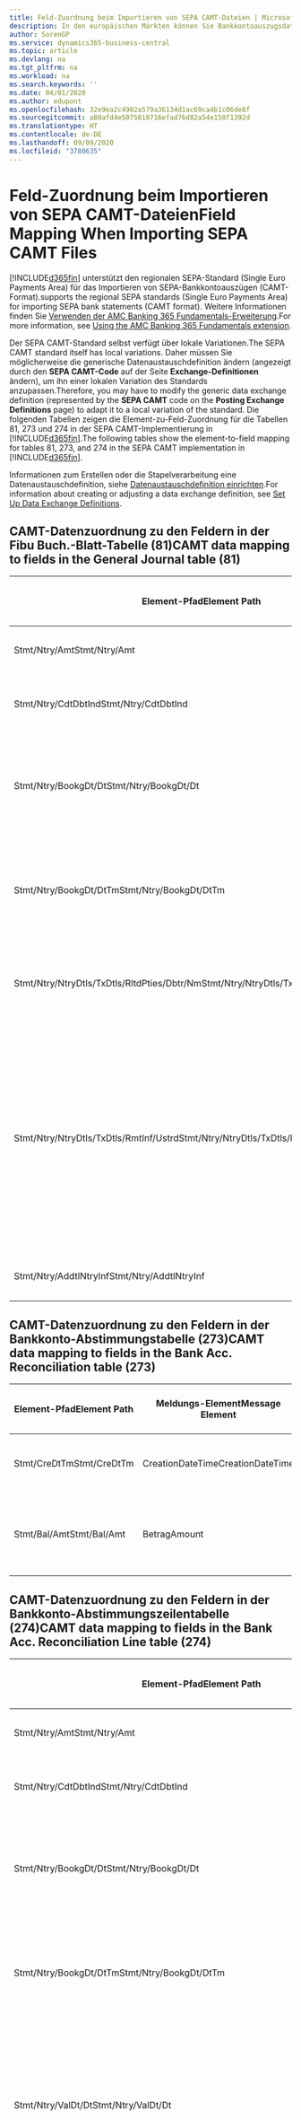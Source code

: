 ```yaml
---
title: Feld-Zuordnung beim Importieren von SEPA CAMT-Dateien | Microsoft Docs
description: In den europäischen Märkten können Sie Bankkontoauszugsdateien in den regionalen SEPA-Standards (einzelner Eurozahlungs-Bereich) importieren.
author: SorenGP
ms.service: dynamics365-business-central
ms.topic: article
ms.devlang: na
ms.tgt_pltfrm: na
ms.workload: na
ms.search.keywords: ''
ms.date: 04/01/2020
ms.author: edupont
ms.openlocfilehash: 32e9ea2c4902a579a36134d1ac69ca4b1c06de8f
ms.sourcegitcommit: a80afd4e5075018716efad76d82a54e158f1392d
ms.translationtype: HT
ms.contentlocale: de-DE
ms.lasthandoff: 09/09/2020
ms.locfileid: "3780635"
---
```

# <a name="field-mapping-when-importing-sepa-camt-files"></a><span data-ttu-id="92c98-103">Feld-Zuordnung beim Importieren von SEPA CAMT-Dateien</span><span class="sxs-lookup"><span data-stu-id="92c98-103">Field Mapping When Importing SEPA CAMT Files</span></span>
[!INCLUDE[d365fin](includes/d365fin_md.md)] <span data-ttu-id="92c98-104">unterstützt den regionalen SEPA-Standard (Single Euro Payments Area) für das Importieren von SEPA-Bankkontoauszügen (CAMT-Format).</span><span class="sxs-lookup"><span data-stu-id="92c98-104">supports the regional SEPA standards (Single Euro Payments Area) for importing SEPA bank statements (CAMT format).</span></span> <span data-ttu-id="92c98-105">Weitere Informationen finden Sie [Verwenden der AMC Banking 365 Fundamentals-Erweiterung](ui-extensions-amc-banking.md).</span><span class="sxs-lookup"><span data-stu-id="92c98-105">For more information, see [Using the AMC Banking 365 Fundamentals extension](ui-extensions-amc-banking.md).</span></span>  

 <span data-ttu-id="92c98-106">Der SEPA CAMT-Standard selbst verfügt über lokale Variationen.</span><span class="sxs-lookup"><span data-stu-id="92c98-106">The SEPA CAMT standard itself has local variations.</span></span> <span data-ttu-id="92c98-107">Daher müssen Sie möglicherweise die generische Datenaustauschdefinition ändern (angezeigt durch den **SEPA CAMT-Code** auf der Seite **Exchange-Definitionen** ändern), um ihn einer lokalen Variation des Standards anzupassen.</span><span class="sxs-lookup"><span data-stu-id="92c98-107">Therefore, you may have to modify the generic data exchange definition (represented by the **SEPA CAMT** code on the **Posting Exchange Definitions** page) to adapt it to a local variation of the standard.</span></span> <span data-ttu-id="92c98-108">Die folgenden Tabellen zeigen die Element-zu-Feld-Zuordnung für die Tabellen 81, 273 und 274 in der SEPA CAMT-Implementierung in [!INCLUDE[d365fin](includes/d365fin_md.md)].</span><span class="sxs-lookup"><span data-stu-id="92c98-108">The following tables show the element-to-field mapping for tables 81, 273, and 274 in the SEPA CAMT implementation in [!INCLUDE[d365fin](includes/d365fin_md.md)].</span></span>  

 <span data-ttu-id="92c98-109">Informationen zum Erstellen oder die Stapelverarbeitung eine Datenaustauschdefinition, siehe [Datenaustauschdefinition einrichten](across-how-to-set-up-data-exchange-definitions.md).</span><span class="sxs-lookup"><span data-stu-id="92c98-109">For information about creating or adjusting a data exchange definition, see [Set Up Data Exchange Definitions](across-how-to-set-up-data-exchange-definitions.md).</span></span>  

## <a name="camt-data-mapping-to-fields-in-the-general-journal-table-81"></a><span data-ttu-id="92c98-110">CAMT-Datenzuordnung zu den Feldern in der Fibu Buch.-Blatt-Tabelle (81)</span><span class="sxs-lookup"><span data-stu-id="92c98-110">CAMT data mapping to fields in the General Journal table (81)</span></span>  

|<span data-ttu-id="92c98-111">Element-Pfad</span><span class="sxs-lookup"><span data-stu-id="92c98-111">Element Path</span></span>|<span data-ttu-id="92c98-112">Meldungs-Element</span><span class="sxs-lookup"><span data-stu-id="92c98-112">Message Element</span></span>|<span data-ttu-id="92c98-113">Datentyp</span><span class="sxs-lookup"><span data-stu-id="92c98-113">Data Type</span></span>|<span data-ttu-id="92c98-114">Beschreibung</span><span class="sxs-lookup"><span data-stu-id="92c98-114">Description</span></span>|<span data-ttu-id="92c98-115">Kennzeichen mit negativem Zeichen</span><span class="sxs-lookup"><span data-stu-id="92c98-115">Negative-Sign Identifier</span></span>|<span data-ttu-id="92c98-116">Feldnr.</span><span class="sxs-lookup"><span data-stu-id="92c98-116">Field No.</span></span>|<span data-ttu-id="92c98-117">Feldname</span><span class="sxs-lookup"><span data-stu-id="92c98-117">Field Name</span></span>|  
|------------------|---------------------|---------------|-----------------|-------------------------------|---------------|----------------|  
|<span data-ttu-id="92c98-118">Stmt/Ntry/Amt</span><span class="sxs-lookup"><span data-stu-id="92c98-118">Stmt/Ntry/Amt</span></span>|<span data-ttu-id="92c98-119">Betrag</span><span class="sxs-lookup"><span data-stu-id="92c98-119">Amount</span></span>|<span data-ttu-id="92c98-120">Dezimal</span><span class="sxs-lookup"><span data-stu-id="92c98-120">Decimal</span></span>|<span data-ttu-id="92c98-121">Der Geldbetrag im Bargeldposten</span><span class="sxs-lookup"><span data-stu-id="92c98-121">The amount of money in the cash entry</span></span>||<span data-ttu-id="92c98-122">13</span><span class="sxs-lookup"><span data-stu-id="92c98-122">13</span></span>|<span data-ttu-id="92c98-123">Betrag</span><span class="sxs-lookup"><span data-stu-id="92c98-123">Amount</span></span>|  
|<span data-ttu-id="92c98-124">Stmt/Ntry/CdtDbtInd</span><span class="sxs-lookup"><span data-stu-id="92c98-124">Stmt/Ntry/CdtDbtInd</span></span>|<span data-ttu-id="92c98-125">CreditDebitIndicator</span><span class="sxs-lookup"><span data-stu-id="92c98-125">CreditDebitIndicator</span></span>|<span data-ttu-id="92c98-126">Text</span><span class="sxs-lookup"><span data-stu-id="92c98-126">Text</span></span>|<span data-ttu-id="92c98-127">Gibt an, ob der Posten ein Habenbetrag oder ein Sollposten ist</span><span class="sxs-lookup"><span data-stu-id="92c98-127">Indicates whether the entry is a credit or a debit entry</span></span>|<span data-ttu-id="92c98-128">DBIT</span><span class="sxs-lookup"><span data-stu-id="92c98-128">DBIT</span></span>|<span data-ttu-id="92c98-129">13</span><span class="sxs-lookup"><span data-stu-id="92c98-129">13</span></span>|<span data-ttu-id="92c98-130">Betrag</span><span class="sxs-lookup"><span data-stu-id="92c98-130">Amount</span></span>|  
|<span data-ttu-id="92c98-131">Stmt/Ntry/BookgDt/Dt</span><span class="sxs-lookup"><span data-stu-id="92c98-131">Stmt/Ntry/BookgDt/Dt</span></span>|<span data-ttu-id="92c98-132">Datum</span><span class="sxs-lookup"><span data-stu-id="92c98-132">Date</span></span>|<span data-ttu-id="92c98-133">Datum</span><span class="sxs-lookup"><span data-stu-id="92c98-133">Date</span></span>|<span data-ttu-id="92c98-134">Das Datum der Buchung eines Postens auf einem Konto oder in den Büchern des Buchhaltungsservices.</span><span class="sxs-lookup"><span data-stu-id="92c98-134">The date when an entry is posted to an account on the account servicer's books</span></span>||<span data-ttu-id="92c98-135">5</span><span class="sxs-lookup"><span data-stu-id="92c98-135">5</span></span>|<span data-ttu-id="92c98-136">Buchungsdatum</span><span class="sxs-lookup"><span data-stu-id="92c98-136">Posting Date</span></span>|  
|<span data-ttu-id="92c98-137">Stmt/Ntry/BookgDt/DtTm</span><span class="sxs-lookup"><span data-stu-id="92c98-137">Stmt/Ntry/BookgDt/DtTm</span></span>|<span data-ttu-id="92c98-138">DateTime</span><span class="sxs-lookup"><span data-stu-id="92c98-138">DateTime</span></span>|<span data-ttu-id="92c98-139">DateTime</span><span class="sxs-lookup"><span data-stu-id="92c98-139">DateTime</span></span>|<span data-ttu-id="92c98-140">Das Datum und die Uhrzeit der Buchung eines Postens auf einem Konto oder in den Büchern des Buchhaltungsservices.</span><span class="sxs-lookup"><span data-stu-id="92c98-140">The date and time when an entry is posted to an account on the account servicer's books</span></span>||<span data-ttu-id="92c98-141">5</span><span class="sxs-lookup"><span data-stu-id="92c98-141">5</span></span>|<span data-ttu-id="92c98-142">Buchungsdatum</span><span class="sxs-lookup"><span data-stu-id="92c98-142">Posting Date</span></span>|  
|<span data-ttu-id="92c98-143">Stmt/Ntry/NtryDtls/TxDtls/RltdPties/Dbtr/Nm</span><span class="sxs-lookup"><span data-stu-id="92c98-143">Stmt/Ntry/NtryDtls/TxDtls/RltdPties/Dbtr/Nm</span></span>|<span data-ttu-id="92c98-144">Name</span><span class="sxs-lookup"><span data-stu-id="92c98-144">Name</span></span>|<span data-ttu-id="92c98-145">Text</span><span class="sxs-lookup"><span data-stu-id="92c98-145">Text</span></span>|<span data-ttu-id="92c98-146">Der Name der Partei, die einen Geldbetrag an das (wesentlichen) schuldet können</span><span class="sxs-lookup"><span data-stu-id="92c98-146">The name of the party that owes an amount of money to the (ultimate) creditor</span></span>||<span data-ttu-id="92c98-147">1221</span><span class="sxs-lookup"><span data-stu-id="92c98-147">1221</span></span>|<span data-ttu-id="92c98-148">Informationen Zahlender</span><span class="sxs-lookup"><span data-stu-id="92c98-148">Payer Information</span></span>|  
|<span data-ttu-id="92c98-149">Stmt/Ntry/NtryDtls/TxDtls/RmtInf/Ustrd</span><span class="sxs-lookup"><span data-stu-id="92c98-149">Stmt/Ntry/NtryDtls/TxDtls/RmtInf/Ustrd</span></span>|<span data-ttu-id="92c98-150">Unstrukturiert</span><span class="sxs-lookup"><span data-stu-id="92c98-150">Unstructured</span></span>|<span data-ttu-id="92c98-151">Text</span><span class="sxs-lookup"><span data-stu-id="92c98-151">Text</span></span>|<span data-ttu-id="92c98-152">Informationen, die angegeben werden, um Abgleichen/Abstimmung eines Postens mit den Artikeln zu aktivieren, die die Zahlung abgleichen soll, wie etwa Handelsrechnungen in einem Debitorensystem, in unstrukturierter Form.</span><span class="sxs-lookup"><span data-stu-id="92c98-152">Information supplied to enable the matching/reconciliation of an entry with the items that the payment is intended to settle, such as commercial invoices in an accounts-receivable system, in an unstructured form</span></span>||<span data-ttu-id="92c98-153">8</span><span class="sxs-lookup"><span data-stu-id="92c98-153">8</span></span>|<span data-ttu-id="92c98-154">Beschreibung</span><span class="sxs-lookup"><span data-stu-id="92c98-154">Description</span></span>|  
|<span data-ttu-id="92c98-155">Stmt/Ntry/AddtlNtryInf</span><span class="sxs-lookup"><span data-stu-id="92c98-155">Stmt/Ntry/AddtlNtryInf</span></span>|<span data-ttu-id="92c98-156">ZusätzlicheEingabeInformationen</span><span class="sxs-lookup"><span data-stu-id="92c98-156">AdditionalEntryInformation</span></span>|<span data-ttu-id="92c98-157">Text</span><span class="sxs-lookup"><span data-stu-id="92c98-157">Text</span></span>|<span data-ttu-id="92c98-158">Zusätzliche Informationen zu der Eingabe</span><span class="sxs-lookup"><span data-stu-id="92c98-158">Additional information about the entry</span></span>||<span data-ttu-id="92c98-159">1222</span><span class="sxs-lookup"><span data-stu-id="92c98-159">1222</span></span>|<span data-ttu-id="92c98-160">Transaktionsinformationen</span><span class="sxs-lookup"><span data-stu-id="92c98-160">Transaction Information</span></span>|  

## <a name="camt-data-mapping-to-fields-in-the-bank-acc-reconciliation-table-273"></a><span data-ttu-id="92c98-161">CAMT-Datenzuordnung zu den Feldern in der Bankkonto-Abstimmungstabelle (273)</span><span class="sxs-lookup"><span data-stu-id="92c98-161">CAMT data mapping to fields in the Bank Acc. Reconciliation table (273)</span></span>  

|<span data-ttu-id="92c98-162">Element-Pfad</span><span class="sxs-lookup"><span data-stu-id="92c98-162">Element Path</span></span>|<span data-ttu-id="92c98-163">Meldungs-Element</span><span class="sxs-lookup"><span data-stu-id="92c98-163">Message Element</span></span>|<span data-ttu-id="92c98-164">Datentyp</span><span class="sxs-lookup"><span data-stu-id="92c98-164">Data Type</span></span>|<span data-ttu-id="92c98-165">Beschreibung</span><span class="sxs-lookup"><span data-stu-id="92c98-165">Description</span></span>|<span data-ttu-id="92c98-166">Kennzeichen mit negativem Zeichen</span><span class="sxs-lookup"><span data-stu-id="92c98-166">Negative-Sign Identifier</span></span>|<span data-ttu-id="92c98-167">Feldnr.</span><span class="sxs-lookup"><span data-stu-id="92c98-167">Field No.</span></span>|<span data-ttu-id="92c98-168">Feldname</span><span class="sxs-lookup"><span data-stu-id="92c98-168">Field Name</span></span>|  
|------------------|---------------------|---------------|-----------------|-------------------------------|---------------|----------------|  
|<span data-ttu-id="92c98-169">Stmt/CreDtTm</span><span class="sxs-lookup"><span data-stu-id="92c98-169">Stmt/CreDtTm</span></span>|<span data-ttu-id="92c98-170">CreationDateTime</span><span class="sxs-lookup"><span data-stu-id="92c98-170">CreationDateTime</span></span>|<span data-ttu-id="92c98-171">Datum</span><span class="sxs-lookup"><span data-stu-id="92c98-171">Date</span></span>|<span data-ttu-id="92c98-172">Das Datum und die Uhrzeit der Erstellung der Nachricht.</span><span class="sxs-lookup"><span data-stu-id="92c98-172">The date and time when the message was created</span></span>||<span data-ttu-id="92c98-173">3</span><span class="sxs-lookup"><span data-stu-id="92c98-173">3</span></span>|<span data-ttu-id="92c98-174">Auszugsdatum</span><span class="sxs-lookup"><span data-stu-id="92c98-174">Statement Date</span></span>|  
|<span data-ttu-id="92c98-175">Stmt/Bal/Amt</span><span class="sxs-lookup"><span data-stu-id="92c98-175">Stmt/Bal/Amt</span></span>|<span data-ttu-id="92c98-176">Betrag</span><span class="sxs-lookup"><span data-stu-id="92c98-176">Amount</span></span>|<span data-ttu-id="92c98-177">Dezimal</span><span class="sxs-lookup"><span data-stu-id="92c98-177">Decimal</span></span>|<span data-ttu-id="92c98-178">Der Betrag, der aus den Nettobeträgen für alle Soll- und Habenposten resultiert</span><span class="sxs-lookup"><span data-stu-id="92c98-178">The amount resulting from the netted amounts for all debit and credit entries</span></span>||<span data-ttu-id="92c98-179">4</span><span class="sxs-lookup"><span data-stu-id="92c98-179">4</span></span>|<span data-ttu-id="92c98-180">Auszug Schluss-Saldo</span><span class="sxs-lookup"><span data-stu-id="92c98-180">Statement Ending Balance</span></span>|  

## <a name="camt-data-mapping-to-fields-in-the-bank-acc-reconciliation-line-table-274"></a><span data-ttu-id="92c98-181">CAMT-Datenzuordnung zu den Feldern in der Bankkonto-Abstimmungszeilentabelle (274)</span><span class="sxs-lookup"><span data-stu-id="92c98-181">CAMT data mapping to fields in the Bank Acc. Reconciliation Line table (274)</span></span>  

|<span data-ttu-id="92c98-182">Element-Pfad</span><span class="sxs-lookup"><span data-stu-id="92c98-182">Element Path</span></span>|<span data-ttu-id="92c98-183">Meldungs-Element</span><span class="sxs-lookup"><span data-stu-id="92c98-183">Message Element</span></span>|<span data-ttu-id="92c98-184">Datentyp</span><span class="sxs-lookup"><span data-stu-id="92c98-184">Data Type</span></span>|<span data-ttu-id="92c98-185">Beschreibung</span><span class="sxs-lookup"><span data-stu-id="92c98-185">Description</span></span>|<span data-ttu-id="92c98-186">Kennzeichen mit negativem Zeichen</span><span class="sxs-lookup"><span data-stu-id="92c98-186">Negative-Sign Identifier</span></span>|<span data-ttu-id="92c98-187">Feldnr.</span><span class="sxs-lookup"><span data-stu-id="92c98-187">Field No.</span></span>|<span data-ttu-id="92c98-188">Feldname</span><span class="sxs-lookup"><span data-stu-id="92c98-188">Field Name</span></span>|  
|------------------|---------------------|---------------|-----------------|-------------------------------|---------------|----------------|  
|<span data-ttu-id="92c98-189">Stmt/Ntry/Amt</span><span class="sxs-lookup"><span data-stu-id="92c98-189">Stmt/Ntry/Amt</span></span>|<span data-ttu-id="92c98-190">Betrag</span><span class="sxs-lookup"><span data-stu-id="92c98-190">Amount</span></span>|<span data-ttu-id="92c98-191">Dezimal</span><span class="sxs-lookup"><span data-stu-id="92c98-191">Decimal</span></span>|<span data-ttu-id="92c98-192">Der Geldbetrag im Bargeldposten</span><span class="sxs-lookup"><span data-stu-id="92c98-192">The amount of money in the cash entry</span></span>||<span data-ttu-id="92c98-193">7</span><span class="sxs-lookup"><span data-stu-id="92c98-193">7</span></span>|<span data-ttu-id="92c98-194">Auszugsbetrag</span><span class="sxs-lookup"><span data-stu-id="92c98-194">Statement Amount</span></span>|  
|<span data-ttu-id="92c98-195">Stmt/Ntry/CdtDbtInd</span><span class="sxs-lookup"><span data-stu-id="92c98-195">Stmt/Ntry/CdtDbtInd</span></span>|<span data-ttu-id="92c98-196">CreditDebitIndicator</span><span class="sxs-lookup"><span data-stu-id="92c98-196">CreditDebitIndicator</span></span>|<span data-ttu-id="92c98-197">Text</span><span class="sxs-lookup"><span data-stu-id="92c98-197">Text</span></span>|<span data-ttu-id="92c98-198">Gibt an, ob der Posten ein Habenbetrag oder ein Sollposten ist</span><span class="sxs-lookup"><span data-stu-id="92c98-198">Indicates whether the entry is a credit or a debit entry</span></span>|<span data-ttu-id="92c98-199">DBIT</span><span class="sxs-lookup"><span data-stu-id="92c98-199">DBIT</span></span>|<span data-ttu-id="92c98-200">7</span><span class="sxs-lookup"><span data-stu-id="92c98-200">7</span></span>|<span data-ttu-id="92c98-201">Auszugsbetrag</span><span class="sxs-lookup"><span data-stu-id="92c98-201">Statement Amount</span></span>|  
|<span data-ttu-id="92c98-202">Stmt/Ntry/BookgDt/Dt</span><span class="sxs-lookup"><span data-stu-id="92c98-202">Stmt/Ntry/BookgDt/Dt</span></span>|<span data-ttu-id="92c98-203">Datum</span><span class="sxs-lookup"><span data-stu-id="92c98-203">Date</span></span>|<span data-ttu-id="92c98-204">Datum</span><span class="sxs-lookup"><span data-stu-id="92c98-204">Date</span></span>|<span data-ttu-id="92c98-205">Das Datum der Buchung eines Postens auf einem Konto oder in den Büchern des Buchhaltungsservices.</span><span class="sxs-lookup"><span data-stu-id="92c98-205">The date when an entry is posted to an account on the account servicer's books</span></span>||<span data-ttu-id="92c98-206">5</span><span class="sxs-lookup"><span data-stu-id="92c98-206">5</span></span>|<span data-ttu-id="92c98-207">Transaktionsdatum</span><span class="sxs-lookup"><span data-stu-id="92c98-207">Transaction Date</span></span>|  
|<span data-ttu-id="92c98-208">Stmt/Ntry/BookgDt/DtTm</span><span class="sxs-lookup"><span data-stu-id="92c98-208">Stmt/Ntry/BookgDt/DtTm</span></span>|<span data-ttu-id="92c98-209">DateTime</span><span class="sxs-lookup"><span data-stu-id="92c98-209">DateTime</span></span>|<span data-ttu-id="92c98-210">DateTime</span><span class="sxs-lookup"><span data-stu-id="92c98-210">DateTime</span></span>|<span data-ttu-id="92c98-211">Das Datum und die Uhrzeit der Buchung eines Postens auf einem Konto oder in den Büchern des Buchhaltungsservices.</span><span class="sxs-lookup"><span data-stu-id="92c98-211">The date and time when an entry is posted to an account on the account servicer's books</span></span>||<span data-ttu-id="92c98-212">5</span><span class="sxs-lookup"><span data-stu-id="92c98-212">5</span></span>|<span data-ttu-id="92c98-213">Transaktionsdatum</span><span class="sxs-lookup"><span data-stu-id="92c98-213">Transaction Date</span></span>|  
|<span data-ttu-id="92c98-214">Stmt/Ntry/ValDt/Dt</span><span class="sxs-lookup"><span data-stu-id="92c98-214">Stmt/Ntry/ValDt/Dt</span></span>|<span data-ttu-id="92c98-215">Datum</span><span class="sxs-lookup"><span data-stu-id="92c98-215">Date</span></span>|<span data-ttu-id="92c98-216">Datum</span><span class="sxs-lookup"><span data-stu-id="92c98-216">Date</span></span>|<span data-ttu-id="92c98-217">Das Datum, an dem Anlagen für den Kontobesitzer im Falle eines Habenpostens verfügbar sind oder oder im Falle eines Sollpostens nicht mehr verfügbar sind.</span><span class="sxs-lookup"><span data-stu-id="92c98-217">The date when assets become available to the account owner in case of a credit entry, or cease to be available to the account owner in case of a debit entry</span></span>||<span data-ttu-id="92c98-218">12</span><span class="sxs-lookup"><span data-stu-id="92c98-218">12</span></span>|<span data-ttu-id="92c98-219">Valutadatum</span><span class="sxs-lookup"><span data-stu-id="92c98-219">Value Date</span></span>|  
|<span data-ttu-id="92c98-220">Stmt/Ntry/ValDt/DtTm</span><span class="sxs-lookup"><span data-stu-id="92c98-220">Stmt/Ntry/ValDt/DtTm</span></span>|<span data-ttu-id="92c98-221">DateTime</span><span class="sxs-lookup"><span data-stu-id="92c98-221">DateTime</span></span>|<span data-ttu-id="92c98-222">DateTime</span><span class="sxs-lookup"><span data-stu-id="92c98-222">DateTime</span></span>|<span data-ttu-id="92c98-223">Das Datum und die Uhrzeit, wenn Anlagen für den Kontobesitzer im Falle eines Habenpostens verfügbar sind oder oder im Falle eines Sollpostens nicht mehr verfügbar sind.</span><span class="sxs-lookup"><span data-stu-id="92c98-223">The date and time when assets become available to the account owner in case of a credit entry, or cease to be available to the account owner in case of a debit entry</span></span>||<span data-ttu-id="92c98-224">12</span><span class="sxs-lookup"><span data-stu-id="92c98-224">12</span></span>|<span data-ttu-id="92c98-225">Valutadatum</span><span class="sxs-lookup"><span data-stu-id="92c98-225">Value Date</span></span>|  
|<span data-ttu-id="92c98-226">Stmt/Ntry/NtryDtls/TxDtls/RltdPties/Dbtr/Nm</span><span class="sxs-lookup"><span data-stu-id="92c98-226">Stmt/Ntry/NtryDtls/TxDtls/RltdPties/Dbtr/Nm</span></span>|<span data-ttu-id="92c98-227">Name</span><span class="sxs-lookup"><span data-stu-id="92c98-227">Name</span></span>|<span data-ttu-id="92c98-228">Text</span><span class="sxs-lookup"><span data-stu-id="92c98-228">Text</span></span>|<span data-ttu-id="92c98-229">Der Name der Partei, die einen Geldbetrag an das (wesentlichen) schuldet können</span><span class="sxs-lookup"><span data-stu-id="92c98-229">The name of the party that owes an amount of money to the (ultimate) creditor</span></span>||<span data-ttu-id="92c98-230">15</span><span class="sxs-lookup"><span data-stu-id="92c98-230">15</span></span>|<span data-ttu-id="92c98-231">Informationen Zahlender</span><span class="sxs-lookup"><span data-stu-id="92c98-231">Payer Information</span></span>|  
|<span data-ttu-id="92c98-232">Stmt/Ntry/NtryDtls/TxDtls/RmtInf/Ustrd</span><span class="sxs-lookup"><span data-stu-id="92c98-232">Stmt/Ntry/NtryDtls/TxDtls/RmtInf/Ustrd</span></span>|<span data-ttu-id="92c98-233">Unstrukturiert</span><span class="sxs-lookup"><span data-stu-id="92c98-233">Unstructured</span></span>|<span data-ttu-id="92c98-234">Text</span><span class="sxs-lookup"><span data-stu-id="92c98-234">Text</span></span>|<span data-ttu-id="92c98-235">Informationen, die angegeben werden, um Abgleichen/Abstimmung eines Postens mit den Artikeln zu aktivieren, die die Zahlung abgleichen soll, wie etwa Handelsrechnungen in einem Debitorensystem, in unstrukturierter Form.</span><span class="sxs-lookup"><span data-stu-id="92c98-235">Information supplied to enable the matching/reconciliation of an entry with the items that the payment is intended to settle, such as commercial invoices in an accounts-receivable system, in an unstructured form</span></span>||<span data-ttu-id="92c98-236">6</span><span class="sxs-lookup"><span data-stu-id="92c98-236">6</span></span>|<span data-ttu-id="92c98-237">Beschreibung</span><span class="sxs-lookup"><span data-stu-id="92c98-237">Description</span></span>|  
|<span data-ttu-id="92c98-238">Stmt/Ntry/AddtlNtryInf</span><span class="sxs-lookup"><span data-stu-id="92c98-238">Stmt/Ntry/AddtlNtryInf</span></span>|<span data-ttu-id="92c98-239">ZusätzlicheEingabeInformationen</span><span class="sxs-lookup"><span data-stu-id="92c98-239">AdditionalEntryInformation</span></span>|<span data-ttu-id="92c98-240">Text</span><span class="sxs-lookup"><span data-stu-id="92c98-240">Text</span></span>|<span data-ttu-id="92c98-241">Zusätzliche Informationen zu der Eingabe</span><span class="sxs-lookup"><span data-stu-id="92c98-241">Additional information about the entry</span></span>||<span data-ttu-id="92c98-242">16</span><span class="sxs-lookup"><span data-stu-id="92c98-242">16</span></span>|<span data-ttu-id="92c98-243">Transaktionsinformationen</span><span class="sxs-lookup"><span data-stu-id="92c98-243">Transaction Information</span></span>|  

 <span data-ttu-id="92c98-244">Elemente im **Ntry**-Knoten, die in [!INCLUDE[d365fin](includes/d365fin_md.md)] importiert, aber nicht mit einem Feld verknüpft werden, werden in der **Exch.Spaltendefinition buchen**-Tabelle gespeichert.</span><span class="sxs-lookup"><span data-stu-id="92c98-244">Elements in the **Ntry** node that are imported into [!INCLUDE[d365fin](includes/d365fin_md.md)] but not mapped to any fields are stored in the **Posting Exch. Column Def** table.</span></span> <span data-ttu-id="92c98-245">Benutzer können diese Elemente **Zahlungsabstimmungsbuch.-Blatt**, **Zahlungsausgleich** und **Bankkonto Abstimmen** Seiten anzeigen, indem sie die **Details zur Bankauszugsposition** Aktion auswählen.</span><span class="sxs-lookup"><span data-stu-id="92c98-245">Users can view these elements from the **Payment Reconciliation Journal**, **Payment Application**, and **Bank Acc. Reconciliation** pages by choosing the **Bank Statement Line Details** action.</span></span> <span data-ttu-id="92c98-246">Weitere Informationen finden Sie unter [Abstimmen von Zahlungen mithilfe der automatischen Anwendung](receivables-how-reconcile-payments-auto-application.md).</span><span class="sxs-lookup"><span data-stu-id="92c98-246">For more information, see [Reconcile Payments Using Automatic Application](receivables-how-reconcile-payments-auto-application.md).</span></span>  
## <a name="see-also"></a><span data-ttu-id="92c98-247">Siehe auch</span><span class="sxs-lookup"><span data-stu-id="92c98-247">See Also</span></span>  
[<span data-ttu-id="92c98-248">Datenaustausch einrichten</span><span class="sxs-lookup"><span data-stu-id="92c98-248">Setting Up Data Exchange</span></span>](across-set-up-data-exchange.md)  
[<span data-ttu-id="92c98-249">Daten elektronisch austauschen</span><span class="sxs-lookup"><span data-stu-id="92c98-249">Exchanging Data Electronically</span></span>](across-data-exchange.md)  
<span data-ttu-id="92c98-250">[Verwenden der AMC Banking 365 Fundamentals-Erweiterung](ui-extensions-amc-banking.md) </span><span class="sxs-lookup"><span data-stu-id="92c98-250">[Using the AMC Banking 365 Fundamentals extension](ui-extensions-amc-banking.md) </span></span>  
[<span data-ttu-id="92c98-251">Verwenden von XML-Schemas, um Datenaustauschdefinitionen vorzubereiten</span><span class="sxs-lookup"><span data-stu-id="92c98-251">Use XML Schemas to Prepare Data Exchange Definitions</span></span>](across-how-to-use-xml-schemas-to-prepare-data-exchange-definitions.md)  
[<span data-ttu-id="92c98-252">Zahlungen mit automatischem Ausgleich abstimmen</span><span class="sxs-lookup"><span data-stu-id="92c98-252">Reconcile Payments Using Automatic Application</span></span>](receivables-how-reconcile-payments-auto-application.md)  
